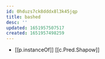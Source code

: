 ```yaml
---
id: 0hduzs7ck8dddx8l3k45jqp
title: bashed
desc: ''
updated: 1651957507517
created: 1651957498259
---
```



- [[p.instanceOf]] [[c.Pred.Shapow]]
